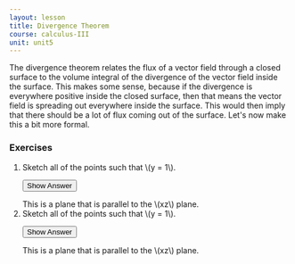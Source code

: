 ```yaml
---
layout: lesson
title: Divergence Theorem
course: calculus-III
unit: unit5
---
```


The divergence theorem relates the flux of a vector field through a closed surface to the volume integral of the divergence of the vector field inside the surface. This makes some sense, because if the divergence is everywhere positive inside the closed surface, then that means the vector field is spreading out everywhere inside the surface. This would then imply that there should be a lot of flux coming out of the surface. Let's now make this a bit more formal. 


### Exercises

<ol>
<li> <div> Sketch all of the points such that \(y = 1\). </div>

<button onclick="myFunction('answer2')" class="answerButton">Show Answer</button>
<div  id="answer2" class="answer">
This is a plane that is parallel to the \(xz\) plane. 
</div> </li>
<li> <div> Sketch all of the points such that \(y = 1\). </div>

<button onclick="myFunction('answer2')" class="answerButton">Show Answer</button>
<div  id="answer2" class="answer">
This is a plane that is parallel to the \(xz\) plane. 
</div> </li>
</ol>